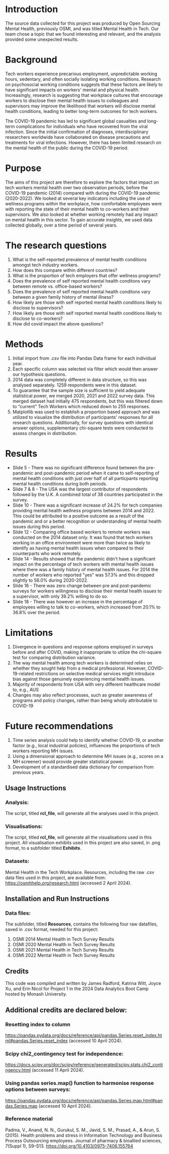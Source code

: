 # Introduction
The source data collected for this project was produced by Open Sourcing Mental Health, previously OSMI, and was titled Mental Health in Tech. Our team chose a topic that we found interesting and relevant, and the analysis provided some unexpected results.

# Background 
Tech workers experience precarious employment, unpredictable working hours, sedentary, and often socially isolating working conditions. Research on psychosocial working conditions suggests that these factors are likely to have significant impacts on workers' mental and physical health. Increasingly, research is suggesting that workplace cultures that encourage workers to disclose their mental health issues to colleagues and supervisors may improve the likelihood that workers will disclose mental health conditions, leading to better long-term outcomes for tech workers. 

The COVID-19 pandemic has led to significant global casualties and long-term complications for individuals who have recovered from the viral infection. Since the initial confirmation of diagnoses, interdisciplinary researchers worldwide have collaborated on disease precautions and treatments for viral infections. However, there has been limited research on the mental health of the public during the COVID-19 period.

# Purpose
The aims of this project are therefore to explore the factors that impact on tech workers mental health over two observation periods, before the COVID-19 pandemic (2014) compared with during the COVID-19 pandemic (2020-2022). We looked at several key indicators including the use of wellness programs within the workplace, how comfortable employees were with reporting the state of their mental health to co-workers and their supervisors. We also looked at whether working remotely had any impact on mental health in this sector. To gain accurate insights, we used data collected globally, over a time period of several years.

# The research questions
1. What is the self-reported prevalence of mental health conditions amongst tech industry workers.
2. How does this compare within different countries?
3. What is the proportion of tech employers that offer wellness programs?
4. Does the prevalence of self reported mental health conditons vary between remote vs. office-based workers?
5. Does the prevalence of self reported mental health conditons vary between a given family history of mental illness?
6. How likely are those with self reported mental health conditions likely to disclose to supervisors?
7. How likely are those with self reported mental health conditions likely to disclose to co-workers?
8. How did covid impact the above questions?

# Methods
1. Initial import from .csv file into Pandas Data frame for each individual year.
2. Each specific column was selected via filter which would then answer our hypothesis questions. 
3. 2014 data was completely different in data structure, so this was analysed separately. 1259 respondents were in this dataset.
4. To guarantee that the sample size is sufficient to yield adequate statistical power, we merged 2020, 2021 and 2022 survey data. This merged dataset had initially 475 respondents, but this was filtered down to “current” Tech Workers which reduced down to 255 responses.
5. Matplotlib was used to establish a proportion based approach and was utilized to visualize the distribution of participants' responses for all research questions. Additionally, for survey questions with identical answer options, supplementary chi-square tests were conducted to assess changes in distribution.

# Results
- Slide 5 - There was no significant difference found between the pre-pandemic and post-pandemic period when it came to self-reporting of mental health conditions with just over half of all particpants reporting mental health conditions during both periods.
- Slide 7 & 8 - The USA was the largest contributor of respondents followed by the U.K. A combined total of 38 countries participated in the survey. 
- Slide 10 - There was a significant increase of 24.2% for tech companies providing mental health wellness programs between 2014 and 2022. This could be attributed to a positive outcome as a result of the pandemic and or a better recognition or understanding of mental health issues during this period.
- Slide 12 -  Comparing office based workers to remote workers was conducted on the 2014 dataset only. It was found that tech workers working in an office environment were more than twice as likely to identify as having mental health issues when compared to their counterparts who work remotely. 
- Slide 14 - Results showed that the pandemic didn’t have a significant impact on the percentage of tech workers with mental health issues where there was a family history of mental health issues. For 2014 the number of workers who reported "yes" was 57.3% and this dropped slightly to 56.0% during 2020-2022.
- Slide 16 -  There was zero change between pre and post-pandemic surveys for workers willingness to disclose their mental health issues to a supervisor, with only 39.2% willing to do so. 
- Slide 18 - There was however an increase in the percentage of employees willing to talk to co-workers, which increased from 20.1% to 36.8% over the period.

# Limitations
1. Divergence in questions and response options employed in surveys before and after COVID, making it inappropriate to utilize the chi-square test for comparing distribution variance.
2. The way mental health among tech workers is determined relies on whether they sought help from a medical professional. However, COVID-19-related restrictions on selective medical services might introduce bias against those genuinely experiencing mental health issues.
3. Majority of respondents from USA with very different healthcare model to, e.g., AUS
4. Changes may also reflect processes, such as greater awareness of programs and policy changes, rather than being wholly attributable to COVID-19

# Future recommendations
1. Time series analysis could help to identify whether COVID-19, or another factor (e.g., local industrial policies), influences the proportions of tech workers reporting MH issues.
2. Using a dimensional approach to determine MH issues (e.g., scores on a MH screener) would provide greater statistical power.
3. Development of a standardised data dictionary for comparison from previous years.  



## Usage Instructions
### Analysis:
The script, titled **rcl_file**, will generate all the analyses used in this project.

### Visualisations:
The script, titled **rcl_file**, will generate all the visualisations used in this project. All visualisation exhibits used in this project are also saved, in .png format, to a subfolder titled **Exhibits**.

### Datasets:
Mental Health in the Tech Workplace. Resources, including the raw .csv data files used in this project, are available from: https://osmhhelp.org/research.html (accessed 2 April 2024).

## Installation and Run Instructions
### Data files:
The subfolder, titled **Resources**, contains the following four raw datafiles, saved in .csv format, needed for this project:
1. OSMI 2014 Mental Health in Tech Survey Results
2. OSMI 2020 Mental Health in Tech Survey Results
3. OSMI 2021 Mental Health in Tech Survey Results
4. OSMI 2022 Mental Health in Tech Survey Results

## Credits
This code was compiled and written by James Radford, Katrina Witt, Joyce Xu, and Erin Nicol for Project 1 in the 2024 Data Analytics Boot Camp hosted by Monash University. 

## Additional credits are declared below:

### Resetting index to column
https://pandas.pydata.org/docs/reference/api/pandas.Series.reset_index.html#pandas.Series.reset_index (accessed 10 April 2024).

### Scipy chi2_contingency test for independence:
https://docs.scipy.org/doc/scipy/reference/generated/scipy.stats.chi2_contingency.html (accessed 11 April 2024).

### Using pandas series.map() function to harmonise response options between surveys:
https://pandas.pydata.org/docs/reference/api/pandas.Series.map.html#pandas.Series.map (accessed 10 April 2024).

### Reference material
Padma, V., Anand, N. N., Gurukul, S. M., Javid, S. M., Prasad, A., & Arun, S. (2015). Health problems and stress in Information Technology and Business Process Outsourcing employees. Journal of pharmacy & bioallied sciences, 7(Suppl 1), S9–S13. https://doi.org/10.4103/0975-7406.155764



